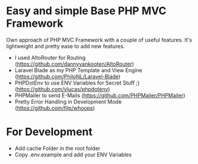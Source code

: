 # Easy and simple Base PHP MVC Framework
Own approach of PHP MVC Framework with a couple of useful features. It's lightweight and pretty ease to add new features.

- I used AltoRouter for Routing (https://github.com/dannyvankooten/AltoRouter)
- Laravel Blade as my PHP Template and View Engine (https://github.com/PhiloNL/Laravel-Blade)
- PHPDotEnv to use ENV Variables for Secret Stuff ;) (https://github.com/vlucas/phpdotenv)
- PHPMailer to send E-Mails (https://github.com/PHPMailer/PHPMailer)
- Pretty Error Handling in Development Mode (https://github.com/filp/whoops)

# For Development
- Add cache Folder in the root folder
- Copy .env.example and add your ENV Variables